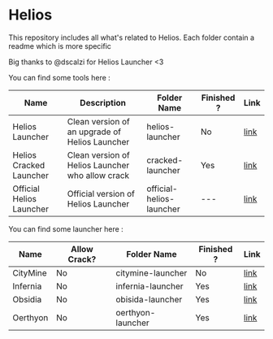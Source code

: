 # Helios

This repository includes all what's related to Helios. Each folder contain a readme which is more specific 

Big thanks to @dscalzi for Helios Launcher <3

You can find some tools here :

|Name|Description|Folder Name|Finished ?|Link|
|---|---|---|---|---|
|Helios Launcher|Clean version of an upgrade of Helios Launcher|helios-launcher|No|[link](https://github.com/Superkooka/Helios/tree/master/Helios-Launcher)
|Helios Cracked Launcher|Clean version of Helios Launcher who allow crack|cracked-launcher|Yes|[link](https://github.com/Superkooka/Helios/tree/master/Cracked-Helios)
|Official Helios Launcher|Official version of Helios Launcher|official-helios-launcher|---|[link](https://github.com/dscalzi/HeliosLauncher)

You can find some launcher here :

|Name|Allow Crack?|Folder Name|Finished ?|Link|
|---|---|---|---|---|
|CityMine|No|citymine-launcher|No|[link](https://github.com/Superkooka/Helios/tree/master/Cracked-Helios)
|Infernia|No|infernia-launcher|Yes|[link](https://github.com/Superkooka/Helios/tree/master/Infernia-Launcher)
|Obsidia|No|obisida-launcher|Yes|[link](https://github.com/Superkooka/Helios/tree/master/Obsidia-Helios)
|Oerthyon|No|oerthyon-launcher|Yes|[link](https://github.com/Superkooka/Helios/tree/master/Oerthyon-Helios)
